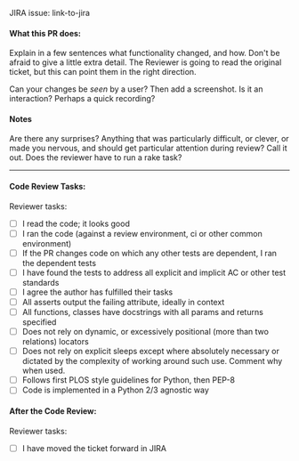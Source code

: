 JIRA issue: link-to-jira

#### What this PR does:

Explain in a few sentences what functionality changed, and how. Don't be afraid
to give a little extra detail. The Reviewer is going to read the original
ticket, but this can point them in the right direction.

Can your changes be *seen* by a user? Then add a screenshot. Is it an
interaction?  Perhaps a quick recording?

#### Notes

Are there any surprises? Anything that was particularly difficult, or clever, or
made you nervous, and should get particular attention during review? Call it
out. Does the reviewer have to run a rake task?

---

#### Code Review Tasks:

Reviewer tasks:

- [ ] I read the code; it looks good
- [ ] I ran the code (against a review environment, ci or other common environment)
- [ ] If the PR changes code on which any other tests are dependent, I ran the dependent tests
- [ ] I have found the tests to address all explicit and implicit AC or other test standards
- [ ] I agree the author has fulfilled their tasks
- [ ] All asserts output the failing attribute, ideally in context
- [ ] All functions, classes have docstrings with all params and returns specified
- [ ] Does not rely on dynamic, or excessively positional (more than two relations) locators
- [ ] Does not rely on explicit sleeps except where absolutely necessary or dictated by the 
        complexity of working around such use. Comment why when used.
- [ ] Follows first PLOS style guidelines for Python, then PEP-8
- [ ] Code is implemented in a Python 2/3 agnostic way

#### After the Code Review:

Reviewer tasks:

- [ ] I have moved the ticket forward in JIRA
